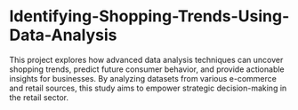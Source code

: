 # Identifying-Shopping-Trends-Using-Data-Analysis
This project explores how advanced data analysis techniques can uncover shopping trends, predict future consumer behavior, and provide actionable insights for businesses. By analyzing datasets from various e-commerce and retail sources, this study aims to empower strategic decision-making in the retail sector.
